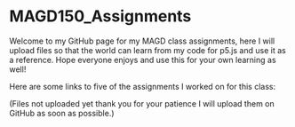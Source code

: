 # MAGD150_Assignments
Welcome to my GitHub page for my MAGD class assignments, here I will upload files so that the world can learn from my code for p5.js and use it as a reference. Hope everyone enjoys and use this for your own learning as well!

Here are some links to five of the assignments I worked on for this class:

(Files not uploaded yet thank you for your patience I will upload them on GitHub as soon as possible.)
